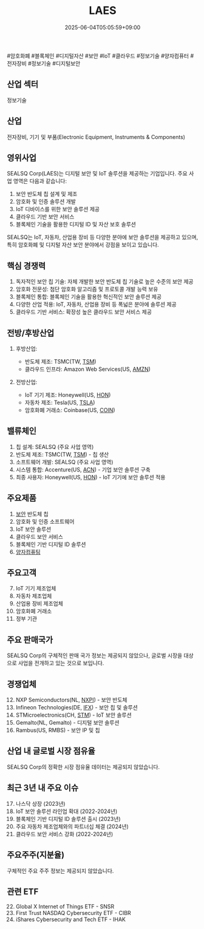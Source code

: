 ﻿---
title: "LAES"
date: 2025-06-04T05:05:59+09:00
lastmod: 2025-06-04T05:05:59+09:00
type: docs
sidebar:
  open: true
weight: 503
---
<div style="display:none">
  <meta property="article:published_time" content="2025-06-03T20:05:59Z" />
  <meta property="article:modified_time" content="2025-06-03T20:05:59Z" />
</div>
#암호화폐 #블록체인 #디지털자산 #보안 #IoT #클라우드 #정보기술 #양자컴퓨터 #전자장비 #정보기술 #디지털보안 

## 산업 섹터

정보기술

## 산업

전자장비, 기기 및 부품(Electronic Equipment, Instruments & Components)

## 영위사업

SEALSQ Corp(LAES)는 디지털 보안 및 IoT 솔루션을 제공하는 기업입니다. 주요 사업 영역은 다음과 같습니다:

1. 보안 반도체 칩 설계 및 제조
2. 암호화 및 인증 솔루션 개발
3. IoT 디바이스를 위한 보안 솔루션 제공
4. 클라우드 기반 보안 서비스
5. 블록체인 기술을 활용한 디지털 ID 및 자산 보호 솔루션

SEALSQ는 IoT, 자동차, 산업용 장비 등 다양한 분야에 보안 솔루션을 제공하고 있으며, 특히 암호화폐 및 디지털 자산 보안 분야에서 강점을 보이고 있습니다.

## 핵심 경쟁력

1. 독자적인 보안 칩 기술: 자체 개발한 보안 반도체 칩 기술로 높은 수준의 보안 제공
2. 암호화 전문성: 첨단 암호화 알고리즘 및 프로토콜 개발 능력 보유
3. 블록체인 통합: 블록체인 기술을 활용한 혁신적인 보안 솔루션 제공
4. 다양한 산업 적용: IoT, 자동차, 산업용 장비 등 폭넓은 분야에 솔루션 제공
5. 클라우드 기반 서비스: 확장성 높은 클라우드 보안 서비스 제공

## 전방/후방산업

1. 후방산업:
    
    - 반도체 제조: TSMC(TW, [TSM](/company-analysis/tsm/))
    - 클라우드 인프라: Amazon Web Services(US, [AMZN](/company-analysis/amzn/))
    
2. 전방산업:
    
    - IoT 기기 제조: Honeywell(US, [HON](/company-analysis/hon/))
    - 자동차 제조: Tesla(US, [TSLA](/company-analysis/tsla/))
    - 암호화폐 거래소: Coinbase(US, [COIN](/company-analysis/coin/))

## 밸류체인

1. 칩 설계: SEALSQ (주요 사업 영역)
2. 반도체 제조: TSMC(TW, [TSM](/company-analysis/tsm/)) - 칩 생산
3. 소프트웨어 개발: SEALSQ (주요 사업 영역)
4. 시스템 통합: Accenture(US, [ACN](/company-analysis/acn/)) - 기업 보안 솔루션 구축
5. 최종 사용자: Honeywell(US, [HON](/company-analysis/hon/)) - IoT 기기에 보안 솔루션 적용

## 주요제품

1. [보안](/industry-study/2산업보안/) 반도체 칩
2. 암호화 및 인증 소프트웨어
3. IoT 보안 솔루션
4. 클라우드 보안 서비스
5. 블록체인 기반 디지털 ID 솔루션
6. [양자컴퓨팅](/industry-study/양자컴퓨팅/) 

## 주요고객

7. IoT 기기 제조업체
8. 자동차 제조업체
9. 산업용 장비 제조업체
10. 암호화폐 거래소
11. 정부 기관

## 주요 판매국가

SEALSQ Corp의 구체적인 판매 국가 정보는 제공되지 않았으나, 글로벌 시장을 대상으로 사업을 전개하고 있는 것으로 보입니다.

## 경쟁업체

12. NXP Semiconductors(NL, [NXPI](/company-analysis/nxpi/)) - 보안 반도체
13. Infineon Technologies(DE, [IFX](/company-analysis/ifx/)) - 보안 칩 및 솔루션
14. STMicroelectronics(CH, [STM](/company-analysis/stm/)) - IoT 보안 솔루션
15. Gemalto(NL, Gemalto) - 디지털 보안 솔루션
16. Rambus(US, RMBS) - 보안 IP 및 칩

## 산업 내 글로벌 시장 점유율

SEALSQ Corp의 정확한 시장 점유율 데이터는 제공되지 않았습니다.

## 최근 3년 내 주요 이슈

17. 나스닥 상장 (2023년)
18. IoT 보안 솔루션 라인업 확대 (2022-2024년)
19. 블록체인 기반 디지털 ID 솔루션 출시 (2023년)
20. 주요 자동차 제조업체와의 파트너십 체결 (2024년)
21. 클라우드 보안 서비스 강화 (2022-2024년)

## 주요주주(지분율)

구체적인 주요 주주 정보는 제공되지 않았습니다.

## 관련 ETF

22. Global X Internet of Things ETF - SNSR
23. First Trust NASDAQ Cybersecurity ETF - CIBR
24. iShares Cybersecurity and Tech ETF - IHAK
